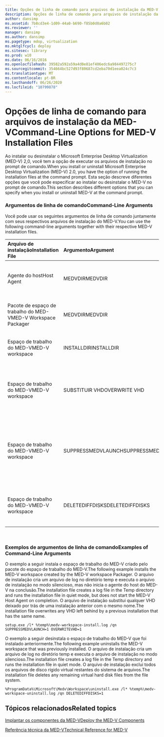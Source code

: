 ```yaml
---
title: Opções de linha de comando para arquivos de instalação da MED-V
description: Opções de linha de comando para arquivos de instalação da MED-V
author: dansimp
ms.assetid: 7b8cd3e4-1d09-44a0-b690-f85b0d0a6b02
ms.reviewer: ''
manager: dansimp
ms.author: dansimp
ms.pagetype: mdop, virtualization
ms.mktglfcycl: deploy
ms.sitesec: library
ms.prod: w10
ms.date: 06/16/2016
ms.openlocfilehash: 39582a592a59a4d0e81ef406edc6a984497275c7
ms.sourcegitcommit: 354664bc527d93f80687cd2eba70d1eea024c7c3
ms.translationtype: MT
ms.contentlocale: pt-BR
ms.lasthandoff: 06/26/2020
ms.locfileid: "10799878"
---
```

# <span data-ttu-id="ebba4-103">Opções de linha de comando para arquivos de instalação da MED-V</span><span class="sxs-lookup"><span data-stu-id="ebba4-103">Command-Line Options for MED-V Installation Files</span></span>


<span data-ttu-id="ebba4-104">Ao instalar ou desinstalar o Microsoft Enterprise Desktop Virtualization (MED-V) 2,0, você tem a opção de executar os arquivos de instalação no prompt de comando.</span><span class="sxs-lookup"><span data-stu-id="ebba4-104">When you install or uninstall Microsoft Enterprise Desktop Virtualization (MED-V) 2.0, you have the option of running the installation files at the command prompt.</span></span> <span data-ttu-id="ebba4-105">Esta seção descreve diferentes opções que você pode especificar ao instalar ou desinstalar o MED-V no prompt de comando.</span><span class="sxs-lookup"><span data-stu-id="ebba4-105">This section describes different options that you can specify when you install or uninstall MED-V at the command prompt.</span></span>

### <span data-ttu-id="ebba4-106">Argumentos de linha de comando</span><span class="sxs-lookup"><span data-stu-id="ebba4-106">Command-Line Arguments</span></span>

<span data-ttu-id="ebba4-107">Você pode usar os seguintes argumentos de linha de comando juntamente com seus respectivos arquivos de instalação do MED-V.</span><span class="sxs-lookup"><span data-stu-id="ebba4-107">You can use the following command-line arguments together with their respective MED-V installation files.</span></span>

<table style="width:100%;">
<colgroup>
<col width="16%" />
<col width="16%" />
<col width="16%" />
<col width="16%" />
<col width="16%" />
<col width="16%" />
</colgroup>
<thead>
<tr class="header">
<th align="left"><span data-ttu-id="ebba4-108">Arquivo de instalação</span><span class="sxs-lookup"><span data-stu-id="ebba4-108">Installation File</span></span></th>
<th align="left"><span data-ttu-id="ebba4-109">Argumento</span><span class="sxs-lookup"><span data-stu-id="ebba4-109">Argument</span></span></th>
<th align="left"><span data-ttu-id="ebba4-110">Valores aceitos</span><span class="sxs-lookup"><span data-stu-id="ebba4-110">Accepted Values</span></span></th>
<th align="left"><span data-ttu-id="ebba4-111">Tipo</span><span class="sxs-lookup"><span data-stu-id="ebba4-111">Type</span></span></th>
<th align="left"><span data-ttu-id="ebba4-112">Descrição</span><span class="sxs-lookup"><span data-stu-id="ebba4-112">Description</span></span></th>
<th align="left"><span data-ttu-id="ebba4-113">Padrão</span><span class="sxs-lookup"><span data-stu-id="ebba4-113">Default</span></span></th>
</tr>
</thead>
<tbody>
<tr class="odd">
<td align="left"><p><span data-ttu-id="ebba4-114">Agente do host</span><span class="sxs-lookup"><span data-stu-id="ebba4-114">Host Agent</span></span></p></td>
<td align="left"><p><span data-ttu-id="ebba4-115">MEDVDIR</span><span class="sxs-lookup"><span data-stu-id="ebba4-115">MEDVDIR</span></span></p></td>
<td align="left"><p><span data-ttu-id="ebba4-116">&lt;caminho de instalação&gt;</span><span class="sxs-lookup"><span data-stu-id="ebba4-116">&lt;install path&gt;</span></span></p></td>
<td align="left"><p><span data-ttu-id="ebba4-117">Instalação</span><span class="sxs-lookup"><span data-stu-id="ebba4-117">Installation</span></span></p></td>
<td align="left"><p><span data-ttu-id="ebba4-118">Alterar diretório de instalação</span><span class="sxs-lookup"><span data-stu-id="ebba4-118">Change installed directory</span></span></p></td>
<td align="left"><p><span data-ttu-id="ebba4-119">A instalação vai para o programa Files\Microsoft Enterprise Desktop Virtualization.</span><span class="sxs-lookup"><span data-stu-id="ebba4-119">Installation goes to Program Files\Microsoft Enterprise Desktop Virtualization.</span></span></p></td>
</tr>
<tr class="even">
<td align="left"><p><span data-ttu-id="ebba4-120">Pacote de espaço de trabalho do MED-V</span><span class="sxs-lookup"><span data-stu-id="ebba4-120">MED-V Workspace Packager</span></span></p></td>
<td align="left"><p><span data-ttu-id="ebba4-121">MEDVDIR</span><span class="sxs-lookup"><span data-stu-id="ebba4-121">MEDVDIR</span></span></p></td>
<td align="left"><p><span data-ttu-id="ebba4-122">&lt;caminho de instalação&gt;</span><span class="sxs-lookup"><span data-stu-id="ebba4-122">&lt;install path&gt;</span></span></p></td>
<td align="left"><p><span data-ttu-id="ebba4-123">Instalação</span><span class="sxs-lookup"><span data-stu-id="ebba4-123">Installation</span></span></p></td>
<td align="left"><p><span data-ttu-id="ebba4-124">Alterar diretório de instalação</span><span class="sxs-lookup"><span data-stu-id="ebba4-124">Change installed directory</span></span></p></td>
<td align="left"><p><span data-ttu-id="ebba4-125">A instalação vai para o programa Files\Microsoft Enterprise Desktop Virtualization.</span><span class="sxs-lookup"><span data-stu-id="ebba4-125">Installation goes to Program Files\Microsoft Enterprise Desktop Virtualization.</span></span></p></td>
</tr>
<tr class="odd">
<td align="left"><p><span data-ttu-id="ebba4-126">Espaço de trabalho do MED-V</span><span class="sxs-lookup"><span data-stu-id="ebba4-126">MED-V workspace</span></span></p></td>
<td align="left"><p><span data-ttu-id="ebba4-127">INSTALLDIR</span><span class="sxs-lookup"><span data-stu-id="ebba4-127">INSTALLDIR</span></span></p></td>
<td align="left"><p><span data-ttu-id="ebba4-128">&lt;caminho de instalação&gt;</span><span class="sxs-lookup"><span data-stu-id="ebba4-128">&lt;install path&gt;</span></span></p></td>
<td align="left"><p><span data-ttu-id="ebba4-129">Instalação</span><span class="sxs-lookup"><span data-stu-id="ebba4-129">Installation</span></span></p></td>
<td align="left"><p><span data-ttu-id="ebba4-130">Alterar diretório de instalação</span><span class="sxs-lookup"><span data-stu-id="ebba4-130">Change installed directory</span></span></p></td>
<td align="left"><p><span data-ttu-id="ebba4-131">A instalação vai para o ProgramData\Microsoft\Medv\Workspace.</span><span class="sxs-lookup"><span data-stu-id="ebba4-131">Installation goes to ProgramData\Microsoft\Medv\Workspace.</span></span></p></td>
</tr>
<tr class="even">
<td align="left"><p><span data-ttu-id="ebba4-132">Espaço de trabalho do MED-V</span><span class="sxs-lookup"><span data-stu-id="ebba4-132">MED-V workspace</span></span></p></td>
<td align="left"><p><span data-ttu-id="ebba4-133">SUBSTITUIR VHD</span><span class="sxs-lookup"><span data-stu-id="ebba4-133">OVERWRITE VHD</span></span></p></td>
<td align="left"><p><span data-ttu-id="ebba4-134">0 ou 1</span><span class="sxs-lookup"><span data-stu-id="ebba4-134">0 or 1</span></span></p></td>
<td align="left"><p><span data-ttu-id="ebba4-135">Instalação</span><span class="sxs-lookup"><span data-stu-id="ebba4-135">Installation</span></span></p></td>
<td align="left"><p><span data-ttu-id="ebba4-136">Falha na instalação se o VHD existir (0) ou substituir o VHD existente (1).</span><span class="sxs-lookup"><span data-stu-id="ebba4-136">Fail installation if VHD exists(0) or overwrite existing VHD(1).</span></span></p></td>
<td align="left"><p><span data-ttu-id="ebba4-137">Substituir não ocorrerá e a instalação falhará se um VHD (disco rígido virtual) já existir.</span><span class="sxs-lookup"><span data-stu-id="ebba4-137">Overwrite does not occur and installation fails if a virtual hard disk (VHD) already exists.</span></span></p></td>
</tr>
<tr class="odd">
<td align="left"><p><span data-ttu-id="ebba4-138">Espaço de trabalho do MED-V</span><span class="sxs-lookup"><span data-stu-id="ebba4-138">MED-V workspace</span></span></p></td>
<td align="left"><p><span data-ttu-id="ebba4-139">SUPPRESSMEDVLAUNCH</span><span class="sxs-lookup"><span data-stu-id="ebba4-139">SUPPRESSMEDVLAUNCH</span></span></p></td>
<td align="left"><p><span data-ttu-id="ebba4-140">0 ou 1</span><span class="sxs-lookup"><span data-stu-id="ebba4-140">0 or 1</span></span></p></td>
<td align="left"><p><span data-ttu-id="ebba4-141">Instalação</span><span class="sxs-lookup"><span data-stu-id="ebba4-141">Installation</span></span></p></td>
<td align="left"><p><span data-ttu-id="ebba4-142">Iniciar (0) ou não iniciar (1) MED-V após a instalação do espaço de trabalho do MED-V.</span><span class="sxs-lookup"><span data-stu-id="ebba4-142">Start(0) or do not start(1) MED-V after MED-V workspace is installed.</span></span></p></td>
<td align="left"><p><span data-ttu-id="ebba4-143">Se o espaço de trabalho do MED-V foi instalado com a interface do usuário (IU), uma caixa de seleção na <strong> </strong> página concluir controlará se o MED-v deve ser iniciado.</span><span class="sxs-lookup"><span data-stu-id="ebba4-143">If the MED-V workspace was installed with the user interface (UI), a check box on the <strong>Finish</strong> page controls whether to start MED-V.</span></span></p></td>
</tr>
<tr class="even">
<td align="left"><p><span data-ttu-id="ebba4-144">Espaço de trabalho do MED-V</span><span class="sxs-lookup"><span data-stu-id="ebba4-144">MED-V workspace</span></span></p></td>
<td align="left"><p><span data-ttu-id="ebba4-145">DELETEDIFFDISKS</span><span class="sxs-lookup"><span data-stu-id="ebba4-145">DELETEDIFFDISKS</span></span></p></td>
<td align="left"><p><span data-ttu-id="ebba4-146">0 ou 1</span><span class="sxs-lookup"><span data-stu-id="ebba4-146">0 or 1</span></span></p></td>
<td align="left"><p><span data-ttu-id="ebba4-147">Desinstalação</span><span class="sxs-lookup"><span data-stu-id="ebba4-147">Uninstallation</span></span></p></td>
<td align="left"><p><span data-ttu-id="ebba4-148">Manter (0) ou excluir (1) VHDs criados pelo MED-V</span><span class="sxs-lookup"><span data-stu-id="ebba4-148">Keep(0) or delete(1) VHDs created by MED-V</span></span></p></td>
<td align="left"><p><span data-ttu-id="ebba4-149">Nenhum VHDs é excluído.</span><span class="sxs-lookup"><span data-stu-id="ebba4-149">No VHDs are deleted.</span></span></p></td>
</tr>
</tbody>
</table>

 

### <span data-ttu-id="ebba4-150">Exemplos de argumentos de linha de comando</span><span class="sxs-lookup"><span data-stu-id="ebba4-150">Examples of Command-Line Arguments</span></span>

<span data-ttu-id="ebba4-151">O exemplo a seguir instala o espaço de trabalho do MED-V criado pelo pacote do espaço de trabalho do MED-V.</span><span class="sxs-lookup"><span data-stu-id="ebba4-151">The following example installs the MED-V workspace created by the MED-V workspace Packager.</span></span> <span data-ttu-id="ebba4-152">O arquivo de instalação cria um arquivo de log no diretório temp e executa o arquivo de instalação no modo silencioso, mas não inicia o agente do host do MED-V na conclusão.</span><span class="sxs-lookup"><span data-stu-id="ebba4-152">The installation file creates a log file in the Temp directory and runs the installation file in quiet mode, but does not start the MED-V Host Agent on completion.</span></span> <span data-ttu-id="ebba4-153">O arquivo de instalação substitui qualquer VHD deixado por trás de uma instalação anterior com o mesmo nome.</span><span class="sxs-lookup"><span data-stu-id="ebba4-153">The installation file overwrites any VHD left behind by a previous installation that has the same name.</span></span>

``` syntax
setup.exe /l* %temp%\medv-workspace-install.log /qn SUPPRESSMEDVLAUNCH=1 OVERWRITEVHD=1
```

<span data-ttu-id="ebba4-154">O exemplo a seguir desinstala o espaço de trabalho do MED-V que foi instalado anteriormente.</span><span class="sxs-lookup"><span data-stu-id="ebba4-154">The following example uninstalls the MED-V workspace that was previously installed.</span></span> <span data-ttu-id="ebba4-155">O arquivo de instalação cria um arquivo de log no diretório temp e executa o arquivo de instalação no modo silencioso.</span><span class="sxs-lookup"><span data-stu-id="ebba4-155">The installation file creates a log file in the Temp directory and runs the installation file in quiet mode.</span></span> <span data-ttu-id="ebba4-156">O arquivo de instalação exclui todos os arquivos de disco rígido virtual restantes do sistema de arquivos.</span><span class="sxs-lookup"><span data-stu-id="ebba4-156">The installation file deletes any remaining virtual hard disk files from the file system.</span></span>

``` syntax
%ProgramData%\Microsoft\Medv\Workspace\uninstall.exe /l* %temp%\medv-workspace-uninstall.log /qn DELETEDIFFDISKS=1
```

## <span data-ttu-id="ebba4-157">Tópicos relacionados</span><span class="sxs-lookup"><span data-stu-id="ebba4-157">Related topics</span></span>


[<span data-ttu-id="ebba4-158">Implantar os componentes da MED-V</span><span class="sxs-lookup"><span data-stu-id="ebba4-158">Deploy the MED-V Components</span></span>](deploy-the-med-v-components.md)

[<span data-ttu-id="ebba4-159">Referência técnica da MED-V</span><span class="sxs-lookup"><span data-stu-id="ebba4-159">Technical Reference for MED-V</span></span>](technical-reference-for-med-v.md)

 

 






